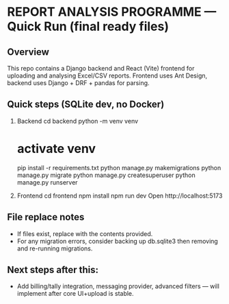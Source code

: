 # REPORT ANALYSIS PROGRAMME — Quick Run (final ready files)

## Overview
This repo contains a Django backend and React (Vite) frontend for uploading and analysing Excel/CSV reports.
Frontend uses Ant Design, backend uses Django + DRF + pandas for parsing.

## Quick steps (SQLite dev, no Docker)
1. Backend
   cd backend
   python -m venv venv
   # activate venv
   pip install -r requirements.txt
   python manage.py makemigrations
   python manage.py migrate
   python manage.py createsuperuser
   python manage.py runserver

2. Frontend
   cd frontend
   npm install
   npm run dev
   Open http://localhost:5173

## File replace notes
- If files exist, replace with the contents provided.
- For any migration errors, consider backing up db.sqlite3 then removing and re-running migrations.

## Next steps after this:
- Add billing/tally integration, messaging provider, advanced filters — will implement after core UI+upload is stable.
